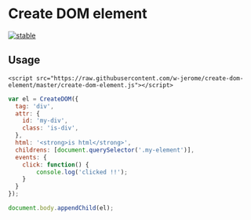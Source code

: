 # Create DOM element

[![stable](http://badges.github.io/stability-badges/dist/stable.svg)](http://github.com/badges/stability-badges)

## Usage

`<script src="https://raw.githubusercontent.com/w-jerome/create-dom-element/master/create-dom-element.js"></script>`

```javascript
var el = CreateDOM({
  tag: 'div',
  attr: {
    id: 'my-div',
    class: 'is-div',
  },
  html: '<strong>is html</strong>',
  childrens: [document.querySelector('.my-element')],
  events: {
    click: function() {
        console.log('clicked !!');
    }
  }
});

document.body.appendChild(el);
```
